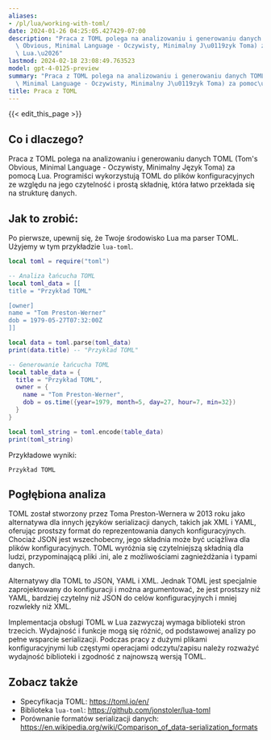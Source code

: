 ```yaml
---
aliases:
- /pl/lua/working-with-toml/
date: 2024-01-26 04:25:05.427429-07:00
description: "Praca z TOML polega na analizowaniu i generowaniu danych TOML (Tom's\
  \ Obvious, Minimal Language - Oczywisty, Minimalny J\u0119zyk Toma) za pomoc\u0105\
  \ Lua.\u2026"
lastmod: 2024-02-18 23:08:49.763523
model: gpt-4-0125-preview
summary: "Praca z TOML polega na analizowaniu i generowaniu danych TOML (Tom's Obvious,\
  \ Minimal Language - Oczywisty, Minimalny J\u0119zyk Toma) za pomoc\u0105 Lua.\u2026"
title: Praca z TOML
---
```


{{< edit_this_page >}}

## Co i dlaczego?
Praca z TOML polega na analizowaniu i generowaniu danych TOML (Tom's Obvious, Minimal Language - Oczywisty, Minimalny Język Toma) za pomocą Lua. Programiści wykorzystują TOML do plików konfiguracyjnych ze względu na jego czytelność i prostą składnię, która łatwo przekłada się na strukturę danych.

## Jak to zrobić:
Po pierwsze, upewnij się, że Twoje środowisko Lua ma parser TOML. Użyjemy w tym przykładzie `lua-toml`.

```Lua
local toml = require("toml")

-- Analiza łańcucha TOML
local toml_data = [[
title = "Przykład TOML"

[owner]
name = "Tom Preston-Werner"
dob = 1979-05-27T07:32:00Z
]]

local data = toml.parse(toml_data)
print(data.title) -- "Przykład TOML"

-- Generowanie łańcucha TOML
local table_data = {
  title = "Przykład TOML",
  owner = {
    name = "Tom Preston-Werner",
    dob = os.time({year=1979, month=5, day=27, hour=7, min=32})
  }
}

local toml_string = toml.encode(table_data)
print(toml_string)
```

Przykładowe wyniki:
```
Przykład TOML
```

## Pogłębiona analiza
TOML został stworzony przez Toma Preston-Wernera w 2013 roku jako alternatywa dla innych języków serializacji danych, takich jak XML i YAML, oferując prostszy format do reprezentowania danych konfiguracyjnych. Chociaż JSON jest wszechobecny, jego składnia może być uciążliwa dla plików konfiguracyjnych. TOML wyróżnia się czytelniejszą składnią dla ludzi, przypominającą pliki .ini, ale z możliwościami zagnieżdżania i typami danych.

Alternatywy dla TOML to JSON, YAML i XML. Jednak TOML jest specjalnie zaprojektowany do konfiguracji i można argumentować, że jest prostszy niż YAML, bardziej czytelny niż JSON do celów konfiguracyjnych i mniej rozwlekły niż XML.

Implementacja obsługi TOML w Lua zazwyczaj wymaga biblioteki stron trzecich. Wydajność i funkcje mogą się różnić, od podstawowej analizy po pełne wsparcie serializacji. Podczas pracy z dużymi plikami konfiguracyjnymi lub częstymi operacjami odczytu/zapisu należy rozważyć wydajność biblioteki i zgodność z najnowszą wersją TOML.

## Zobacz także
- Specyfikacja TOML: https://toml.io/en/
- Biblioteka `lua-toml`: https://github.com/jonstoler/lua-toml
- Porównanie formatów serializacji danych: https://en.wikipedia.org/wiki/Comparison_of_data-serialization_formats

